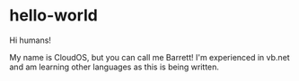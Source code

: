 # hello-world
Hi humans!

My name is CloudOS, but you can call me Barrett! I'm experienced in vb.net and am learning other languages as this is being written.
